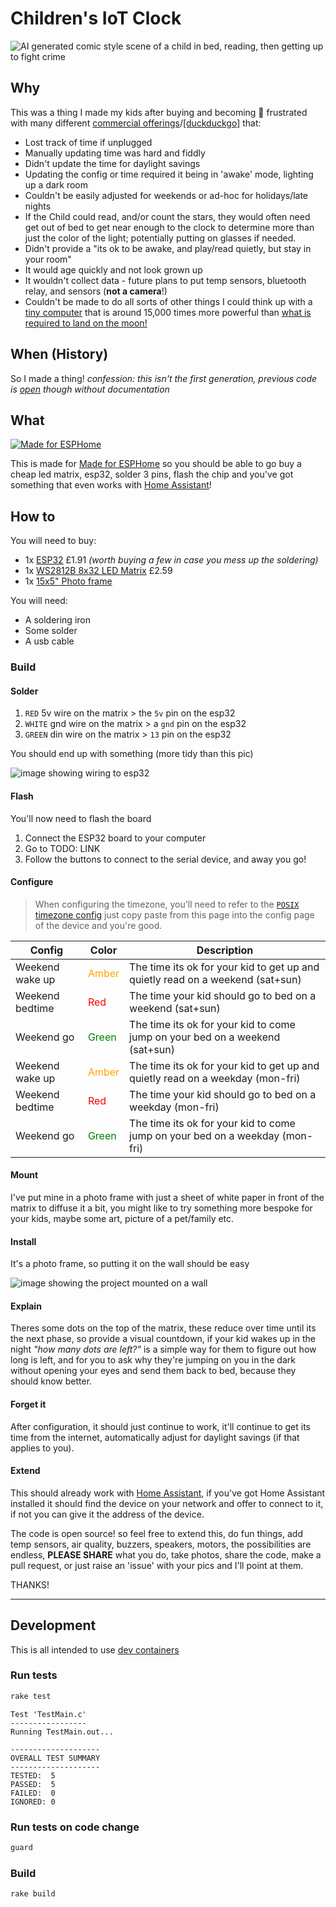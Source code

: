# Children's IoT Clock

![AI generated comic style scene of a child in bed, reading, then getting up to fight crime](./docs/images/comic.png)

## Why

This was a thing I made my kids after buying and becoming 🤯 frustrated with many different [commercial offerings](https://www.google.com/search?q=childrens+coloured+clock+wake+up&udm=3)/[[duckduckgo]](https://duckduckgo.com/?q=childrens+clock+wake+up&iar=shopping) that:
  - Lost track of time if unplugged
  - Manually updating time was hard and fiddly
  - Didn't update the time for daylight savings
  - Updating the config or time required it being in 'awake' mode, lighting up a dark room
  - Couldn't be easily adjusted for weekends or ad-hoc for holidays/late nights
  - If the Child could read, and/or count the stars, they would often need get out of bed to get near enough to the clock to determine more than just the color of the light; potentially putting on glasses if needed.
  - Didn't provide a "its ok to be awake, and play/read quietly, but stay in your room"
  - It would age quickly and not look grown up
  - It wouldn't collect data - future plans to put temp sensors, bluetooth relay, and sensors (**not a camera**!)
  - Couldn't be made to do all sorts of other things I could think up with a [tiny computer](https://en.wikipedia.org/wiki/ESP32) that is around 15,000 times more powerful than [what is required to land on the moon!](https://en.wikipedia.org/wiki/Apollo_Guidance_Computer)

## When (History)
So I made a thing! _confession: this isn't the first generation, previous code is [open](https://github.com/chrisns/my-esphome-devices/blob/d97260ce4b8e330513456011d3693e02f36b1b73/noahclock.yaml) though without documentation_


## What

[![Made for ESPHome](https://esphome.io/_static/made-for-esphome-black-on-white.svg)](https://esphome.io/guides/made_for_esphome)

This is made for [Made for ESPHome](https://esphome.io/) so you should be able to go buy a cheap led matrix, esp32, solder 3 pins, flash the chip and you've got something that even works with [Home Assistant](https://www.home-assistant.io/)!


## How to

You will need to buy:
  - 1x [ESP32](https://www.aliexpress.com/item/1005006692499859.html) £1.91 _(worth buying a few in case you mess up the soldering)_
  - 1x [WS2812B 8x32 LED Matrix](https://www.aliexpress.com/item/1005002399031444.html) £2.59
  - 1x [15x5" Photo frame](https://www.amazon.co.uk/dp/B0BBPJPFC9)

You will need:
  - A soldering iron
  - Some solder
  - A usb cable

### Build

#### Solder
  1. `RED` 5v wire on the matrix > the `5v` pin on the esp32
  1. `WHITE` gnd wire on the matrix > a `gnd` pin on the esp32
  1. `GREEN` din wire on the matrix > `13` pin on the esp32

You should end up with something (more tidy than this pic)

![image showing wiring to esp32](docs/images/IMG_4181.jpeg)

#### Flash

You'll now need to flash the board
1. Connect the ESP32 board to your computer
1. Go to TODO: LINK
1. Follow the buttons to connect to the serial device, and away you go!

#### Configure

> When configuring the timezone, you'll need to refer to the [`POSIX` timezone config](https://github.com/nayarsystems/posix_tz_db/blob/master/zones.csv) just copy paste from this page into the config page of the device and you're good.

| Config          | Color                                   | Description                                                                    |
| --------------- | --------------------------------------- | -------------------------------------------------------------------------------|
| Weekend wake up | <span style="color:orange">Amber</span> | The time its ok for your kid to get up and quietly read on a weekend (sat+sun) |
| Weekend bedtime | <span style="color:red">Red</span>      | The time your kid should go to bed on a weekend (sat+sun)                      |
| Weekend go      | <span style="color:green">Green</span>  | The time its ok for your kid to come jump on your bed on a weekend (sat+sun)   |
| Weekend wake up | <span style="color:orange">Amber</span> | The time its ok for your kid to get up and quietly read on a weekday (mon-fri) |
| Weekend bedtime | <span style="color:red">Red</span>      | The time your kid should go to bed on a weekday (mon-fri)                      |
| Weekend go      | <span style="color:green">Green</span>  | The time its ok for your kid to come jump on your bed on a weekday (mon-fri)   |

#### Mount

I've put mine in a photo frame with just a sheet of white paper in front of the matrix to diffuse it a bit, you might like to try something more bespoke for your kids, maybe some art, picture of a pet/family etc.

#### Install

It's a photo frame, so putting it on the wall should be easy

![image showing the project mounted on a wall](./docs/images/daytime.jpeg)

#### Explain

Theres some dots on the top of the matrix, these reduce over time until its the next phase, so provide a visual countdown, if your kid wakes up in the night _"how many dots are left?"_ is a simple way for them to figure out how long is left, and for you to ask why they're jumping on you in the dark without opening your eyes and send them back to bed, because they should know better.

#### Forget it

After configuration, it should just continue to work, it'll continue to get its time from the internet, automatically adjust for daylight savings (if that applies to you).


#### Extend

This should already work with [Home Assistant](https://www.home-assistant.io/), if you've got Home Assistant installed it should find the device on your network and offer to connect to it, if not you can give it the address of the device.

The code is open source! so feel free to extend this, do fun things, add temp sensors, air quality, buzzers, speakers, motors, the possibilities are endless, **PLEASE SHARE** what you do, take photos, share the code, make a pull request, or just raise an 'issue' with your pics and I'll point at them.

THANKS!

---

## Development

This is all intended to use [dev containers](https://containers.dev/)

### Run tests

```bash
rake test
```

```raw
Test 'TestMain.c'
-----------------
Running TestMain.out...

--------------------
OVERALL TEST SUMMARY
--------------------
TESTED:  5
PASSED:  5
FAILED:  0
IGNORED: 0
```

### Run tests on code change

```bash
guard
```

### Build
```bash
rake build
```